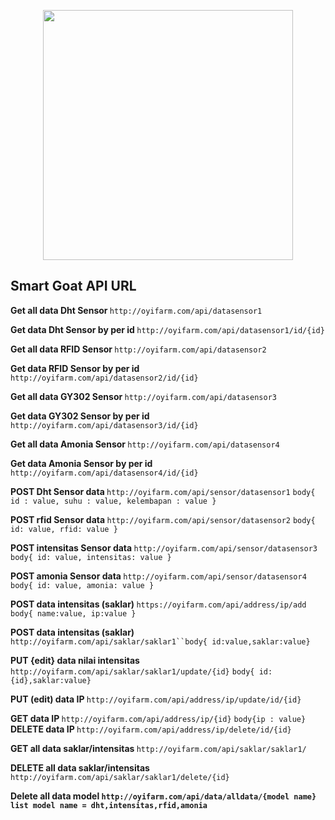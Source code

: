 <p align="center"><a href="https://laravel.com" target="_blank"><img src="https://oyifarm.com/assets/image/logo.png" width="400"></a></p>
<!-- 
<p align="center">
<a href="https://travis-ci.org/laravel/framework"><img src="https://travis-ci.org/laravel/framework.svg" alt="Build Status"></a>
<a href="https://packagist.org/packages/laravel/framework"><img src="https://poser.pugx.org/laravel/framework/d/total.svg" alt="Total Downloads"></a>
<a href="https://packagist.org/packages/laravel/framework"><img src="https://poser.pugx.org/laravel/framework/v/stable.svg" alt="Latest Stable Version"></a>
<a href="https://packagist.org/packages/laravel/framework"><img src="https://poser.pugx.org/laravel/framework/license.svg" alt="License"></a>
</p> -->

## Smart Goat API URL

<b> Get all data Dht Sensor </b>
`http://oyifarm.com/api/datasensor1`

<b> Get data Dht Sensor by per id </b>
`http://oyifarm.com/api/datasensor1/id/{id}`

<b> Get all data RFID Sensor  </b>
`http://oyifarm.com/api/datasensor2`

<b> Get data RFID Sensor by per id </b>
`http://oyifarm.com/api/datasensor2/id/{id}`


<b> Get all data GY302 Sensor </b>
`http://oyifarm.com/api/datasensor3`

<b> Get data GY302 Sensor by per id </b>
`http://oyifarm.com/api/datasensor3/id/{id}`

<b> Get all data Amonia Sensor </b>
`http://oyifarm.com/api/datasensor4`

<b> Get data Amonia Sensor by per id </b>
`http://oyifarm.com/api/datasensor4/id/{id}`

<b> POST Dht Sensor data </b>
`http://oyifarm.com/api/sensor/datasensor1`
`body{
    id : value,
    suhu : value,
    kelembapan : value
}`


<b> POST rfid Sensor data </b>
`http://oyifarm.com/api/sensor/datasensor2`
`
body{
    id: value,
    rfid: value
}
`

<b> POST intensitas Sensor data </b>
`http://oyifarm.com/api/sensor/datasensor3`
`
body{
    id: value,
    intensitas: value
}
`


<b> POST amonia Sensor data </b>
`http://oyifarm.com/api/sensor/datasensor4`
`
body{
    id: value,
    amonia: value
}
`

<b> POST data intensitas (saklar) </b>
`https://oyifarm.com/api/address/ip/add` `body{ name:value, ip:value }`

<b> POST data intensitas (saklar) </b>
`http://oyifarm.com/api/saklar/saklar1``body{ id:value,saklar:value}`

<b>PUT {edit} data nilai intensitas</b>
`http://oyifarm.com/api/saklar/saklar1/update/{id}` `body{ id:{id},saklar:value}`

<b> PUT (edit) data IP  </b> `http://oyifarm.com/api/address/ip/update/id/{id}`

<b> GET data IP  </b> `http://oyifarm.com/api/address/ip/{id}` `body{ip : value}`
<b> DELETE data IP  </b> `http://oyifarm.com/api/address/ip/delete/id/{id}`

<b> GET all data saklar/intensitas </b> `http://oyifarm.com/api/saklar/saklar1/`

<b> DELETE all data saklar/intensitas </b> `http://oyifarm.com/api/saklar/saklar1/delete/{id}`

<b>Delete all data model<b> `http://oyifarm.com/api/data/alldata/{model name}`
`
list model name = dht,intensitas,rfid,amonia
`


<!-- Laravel is a web application framework with expressive, elegant syntax. We believe development must be an enjoyable and creative experience to be truly fulfilling. Laravel takes the pain out of development by easing common tasks used in many web projects, such as:

- [Simple, fast routing engine](https://laravel.com/docs/routing).
- [Powerful dependency injection container](https://laravel.com/docs/container).
- Multiple back-ends for [session](https://laravel.com/docs/session) and [cache](https://laravel.com/docs/cache) storage.
- Expressive, intuitive [database ORM](https://laravel.com/docs/eloquent).
- Database agnostic [schema migrations](https://laravel.com/docs/migrations).
- [Robust background job processing](https://laravel.com/docs/queues).
- [Real-time event broadcasting](https://laravel.com/docs/broadcasting).

Laravel is accessible, powerful, and provides tools required for large, robust applications.

## Learning Laravel

Laravel has the most extensive and thorough [documentation](https://laravel.com/docs) and video tutorial library of all modern web application frameworks, making it a breeze to get started with the framework.

If you don't feel like reading, [Laracasts](https://laracasts.com) can help. Laracasts contains over 1500 video tutorials on a range of topics including Laravel, modern PHP, unit testing, and JavaScript. Boost your skills by digging into our comprehensive video library.

## Laravel Sponsors

We would like to extend our thanks to the following sponsors for funding Laravel development. If you are interested in becoming a sponsor, please visit the Laravel [Patreon page](https://patreon.com/taylorotwell).

### Premium Partners

- **[Vehikl](https://vehikl.com/)**
- **[Tighten Co.](https://tighten.co)**
- **[Kirschbaum Development Group](https://kirschbaumdevelopment.com)**
- **[64 Robots](https://64robots.com)**
- **[Cubet Techno Labs](https://cubettech.com)**
- **[Cyber-Duck](https://cyber-duck.co.uk)**
- **[Many](https://www.many.co.uk)**
- **[Webdock, Fast VPS Hosting](https://www.webdock.io/en)**
- **[DevSquad](https://devsquad.com)**
- **[OP.GG](https://op.gg)**

## Contributing

Thank you for considering contributing to the Laravel framework! The contribution guide can be found in the [Laravel documentation](https://laravel.com/docs/contributions).

## Code of Conduct

In order to ensure that the Laravel community is welcoming to all, please review and abide by the [Code of Conduct](https://laravel.com/docs/contributions#code-of-conduct).

## Security Vulnerabilities

If you discover a security vulnerability within Laravel, please send an e-mail to Taylor Otwell via [taylor@laravel.com](mailto:taylor@laravel.com). All security vulnerabilities will be promptly addressed.

## License

The Laravel framework is open-sourced software licensed under the [MIT license](https://opensource.org/licenses/MIT).
 -->
